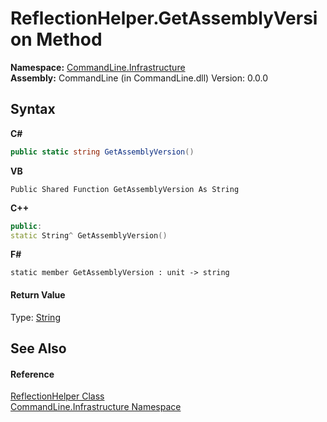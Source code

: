 # ReflectionHelper.GetAssemblyVersion Method 
 

**Namespace:**&nbsp;<a href="N_CommandLine_Infrastructure">CommandLine.Infrastructure</a><br />**Assembly:**&nbsp;CommandLine (in CommandLine.dll) Version: 0.0.0

## Syntax

**C#**<br />
``` C#
public static string GetAssemblyVersion()
```

**VB**<br />
``` VB
Public Shared Function GetAssemblyVersion As String
```

**C++**<br />
``` C++
public:
static String^ GetAssemblyVersion()
```

**F#**<br />
``` F#
static member GetAssemblyVersion : unit -> string 

```


#### Return Value
Type: <a href="https://docs.microsoft.com/dotnet/api/system.string" target="_blank">String</a>

## See Also


#### Reference
<a href="T_CommandLine_Infrastructure_ReflectionHelper">ReflectionHelper Class</a><br /><a href="N_CommandLine_Infrastructure">CommandLine.Infrastructure Namespace</a><br />